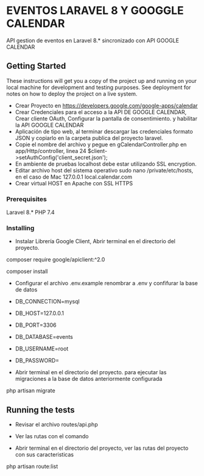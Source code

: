 # EVENTOS LARAVEL 8 Y GOOGGLE CALENDAR

API gestion de eventos en Laravel 8.* sincronizado con API GOOGLE CALENDAR

## Getting Started

These instructions will get you a copy of the project up and running on your local machine for development and testing purposes. See deployment for notes on how to deploy the project on a live system.

*  Crear Proyecto  en https://developers.google.com/google-apps/calendar 
*  Crear Credenciales para el acceso a la API DE GOOGLE CALENDAR, Crear cliente OAuth, Configurar la pantalla de consentimiento. y habilitar la API GOOGLE CALENDAR
*  Aplicación de tipo web, al terminar descargar las credenciales formato JSON y copiarlo en la carpeta publica del proyecto laravel.
*  Copie el nombre del archivo y pegue en gCalendarController.php en app/Http/controller, linea 24 $client->setAuthConfig('client_secret.json');
*  En ambiente de pruebas localhost debe estar utilizando SSL encryption.
*  Editar archivo host del sistema operativo sudo nano /private/etc/hosts, en el caso de Mac 
         127.0.0.1         local.calendar.com     
* Crear virtual HOST en Apache con SSL HTTPS 

### Prerequisites

Laravel 8.*
PHP 7.4

### Installing

* Instalar Librería Google Client, Abrir terminal en el directorio del proyecto.

composer require google/apiclient:^2.0

composer install 

* Configurar el archivo .env.example renombrar a .env y confifurar la base de datos

* DB_CONNECTION=mysql
* DB_HOST=127.0.0.1
* DB_PORT=3306
* DB_DATABASE=events
* DB_USERNAME=root
* DB_PASSWORD=

* Abrir terminal en el directorio del proyecto. para ejecutar las migraciones a la base de datos anteriormente configurada

php artisan migrate 

## Running the tests

* Revisar el archivo routes/api.php 

* Ver las rutas con el comando
* Abrir terminal en el directorio del proyecto, ver las rutas del proyecto con sus caracteristicas

php artisan route:list 





